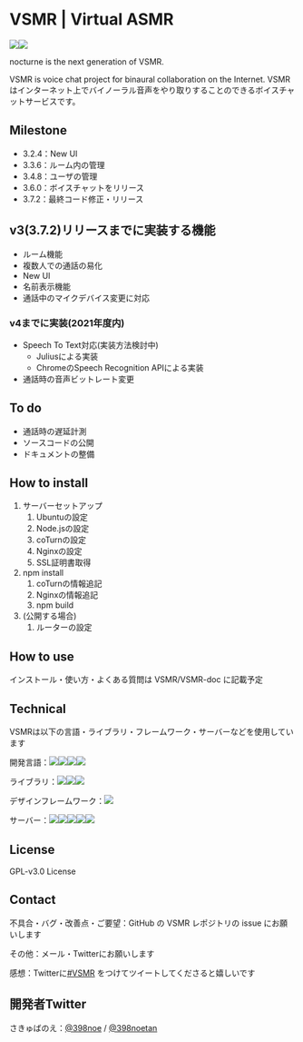 # VSMR | Virtual ASMR

![](https://img.shields.io/badge/Version-3.2.4-green)![](https://img.shields.io/badge/Build-passing-blue)

nocturne is the next generation of VSMR.

VSMR is voice chat project for binaural collaboration on the Internet.
VSMRはインターネット上でバイノーラル音声をやり取りすることのできるボイスチャットサービスです。



## Milestone

* 3.2.4：New UI
* 3.3.6：ルーム内の管理
* 3.4.8：ユーザの管理
* 3.6.0：ボイスチャットをリリース
* 3.7.2：最終コード修正・リリース



## v3(3.7.2)リリースまでに実装する機能

* ルーム機能
* 複数人での通話の易化
* New UI
* 名前表示機能
* 通話中のマイクデバイス変更に対応

### v4までに実装(2021年度内)

* Speech To Text対応(実装方法検討中)
  * Juliusによる実装
  * ChromeのSpeech Recognition APIによる実装
* 通話時の音声ビットレート変更



## To do

* 通話時の遅延計測
* ソースコードの公開
* ドキュメントの整備



## How to install

1. サーバーセットアップ
   1. Ubuntuの設定
   2. Node.jsの設定
   3. coTurnの設定
   4. Nginxの設定
   5. SSL証明書取得
2. npm install
   1. coTurnの情報追記
   2. Nginxの情報追記
   3. npm build
3. (公開する場合)
   1. ルーターの設定

## How to use

インストール・使い方・よくある質問は VSMR/VSMR-doc に記載予定



## Technical

VSMRは以下の言語・ライブラリ・フレームワーク・サーバーなどを使用しています

開発言語：![](https://img.shields.io/badge/-Javascript-333.svg?logo=javascript&style=popout-square)![](https://img.shields.io/badge/-Typescript-333.svg?logo=typescript&style=popout-square)![](https://img.shields.io/badge/-Html5-333.svg?logo=html5&style=popout-square)![](https://img.shields.io/badge/-Css3-333.svg?logo=css3&style=popout-square)

ライブラリ：![](https://img.shields.io/badge/-React-333.svg?logo=react&style=popout-square)![](https://img.shields.io/badge/-Socket.io-333.svg?logo=&style=popout-square)![](https://img.shields.io/badge/-express-333.svg?logo=&style=popout-square)

デザインフレームワーク：![](https://img.shields.io/badge/-Materialdesign-333.svg?logo=materialdesign&style=popout-square)

サーバー：![](https://img.shields.io/badge/-Ubuntu-333.svg?logo=ubuntu&style=popout-square)![](https://img.shields.io/badge/-Nginx-333.svg?logo=nginx&style=popout-square)![](https://img.shields.io/badge/-coTurn-333.svg?logo=&style=popout-square)![](https://img.shields.io/badge/-Node.js-333.svg?logo=node.js&style=popout-square)![](https://img.shields.io/badge/-Raspberrypi%203B+-333.svg?logo=raspberrypi&style=popout-square)



## License

GPL-v3.0 License



## Contact

不具合・バグ・改善点・ご要望：GitHub の VSMR レポジトリの issue にお願いします

その他：メール・Twitterにお願いします

感想：Twitterに[#VSMR](https://twitter.com/search?q=%23VSMR) をつけてツイートしてくださると嬉しいです



## 開発者Twitter

さきゅばのえ：[@398noe](https://twitter.com/398noe) / [@398noetan](https://twitter.com/398noetan)

